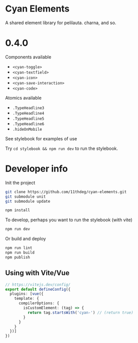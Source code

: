 # Cyan Elements

A shared element library for pelilauta. charna, and so.

# 0.4.0

Components available
- `<cyan-toggle>`
- `<cyan-textfield>`
- `<cyan-icon>`
- `<cyan-save-interaction>`
- `<cyan-code>`

Atomics available
- `.TypeHeadline3`
- `.TypeHeadline4`
- `.TypeHeadline5`
- `.TypeHeadline6`
- `.hideOnMobile`

See stylebook for examples of use

Try `cd stylebook && npm run dev` to run the stylebook.

# Developer info

Init the project
```bash
git clone https://github.com/11thdeg/cyan-elements.git
git submodule unit
git submodule update

npm install
```
To develop, perhaps you want to run the stylebook (with vite)
```bash
npm run dev
```

Or build and deploy
```bash
npm run lint
npm run build
npm publish
```

## Using with Vite/Vue
```typescript
// https://vitejs.dev/config/
export default defineConfig({
  plugins: [vue({
    template: {
      compilerOptions: {
        isCustomElement: (tag) => {
          return tag.startsWith('cyan-') // (return true)
        }
      }
    }
  })]
})
```


